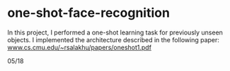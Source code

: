 # one-shot-face-recognition

In this project, I performed a one-shot learning task for previously unseen objects. 
I implemented the architecture described in the following paper:
www.cs.cmu.edu/~rsalakhu/papers/oneshot1.pdf

05/18
